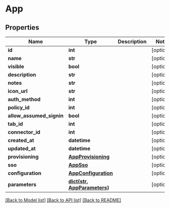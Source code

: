 # App

## Properties
Name | Type | Description | Notes
------------ | ------------- | ------------- | -------------
**id** | **int** |  | [optional] 
**name** | **str** |  | [optional] 
**visible** | **bool** |  | [optional] 
**description** | **str** |  | [optional] 
**notes** | **str** |  | [optional] 
**icon_url** | **str** |  | [optional] 
**auth_method** | **int** |  | [optional] 
**policy_id** | **int** |  | [optional] 
**allow_assumed_signin** | **bool** |  | [optional] 
**tab_id** | **int** |  | [optional] 
**connector_id** | **int** |  | [optional] 
**created_at** | **datetime** |  | [optional] 
**updated_at** | **datetime** |  | [optional] 
**provisioning** | [**AppProvisioning**](AppProvisioning.md) |  | [optional] 
**sso** | [**AppSso**](AppSso.md) |  | [optional] 
**configuration** | [**AppConfiguration**](AppConfiguration.md) |  | [optional] 
**parameters** | [**dict(str, AppParameters)**](AppParameters.md) |  | [optional] 

[[Back to Model list]](../README.md#documentation-for-models) [[Back to API list]](../README.md#documentation-for-api-endpoints) [[Back to README]](../README.md)


